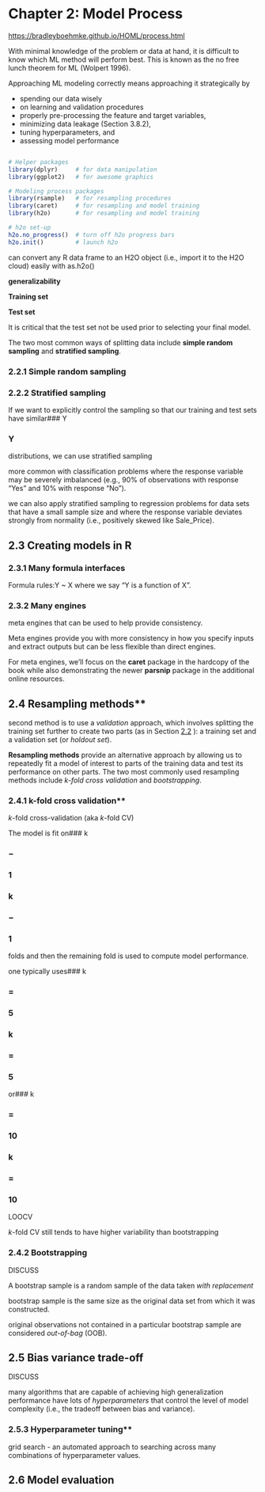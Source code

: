 # Chapter 2: Model Process

https://bradleyboehmke.github.io/HOML/process.html


With minimal knowledge of the problem or data at hand, it is difficult to know which ML method will perform best. This is known as the no free lunch theorem for ML (Wolpert 1996). 

Approaching ML modeling correctly means approaching it strategically by 
- spending our data wisely 
- on learning and validation procedures
-  properly pre-processing the feature and target variables, 
- minimizing data leakage (Section 3.8.2), 
- tuning hyperparameters, and 
- assessing model performance

```r

# Helper packages
library(dplyr)     # for data manipulation
library(ggplot2)   # for awesome graphics

# Modeling process packages
library(rsample)   # for resampling procedures
library(caret)     # for resampling and model training
library(h2o)       # for resampling and model training

# h2o set-up 
h2o.no_progress()  # turn off h2o progress bars
h2o.init()         # launch h2o

```

can convert any R data frame to an H2O object (i.e., import it to the H2O cloud) 
easily with as.h2o(<my-data-frame>)

**generalizability**

**Training set**

**Test set**

It is critical that the test set not be used prior to selecting your final model.

The two most common ways of splitting data include **simple random sampling** and **stratified sampling**.

### 2.2.1 Simple random sampling

### 2.2.2 Stratified sampling

If we want to explicitly control the sampling so that our training and test sets have similar### Y
### Y
distributions, we can use stratified sampling

more common with classification problems where the response variable may be severely imbalanced (e.g., 90% of observations with response “Yes” and 10% with response “No”).

we can also apply stratified sampling to regression problems for data sets that have a small sample size and where the response variable deviates strongly from normality (i.e., positively skewed like Sale_Price).

## 2.3 Creating models in R


### 2.3.1 Many formula interfaces

Formula rules:Y ~ X where we say “Y is a function of X”.


### 2.3.2 Many engines

meta engines that can be used to help provide consistency.

Meta engines provide you with more consistency in how you specify inputs and extract outputs but can be less flexible than direct engines.

For meta engines, we’ll focus on the **caret** package in the hardcopy of the book while also demonstrating the newer **parsnip** package in the additional online resources.

## 2.4 Resampling methods**

second method is to use a *validation* approach, which involves splitting the training set further to create two parts (as in Section  [2.2](https://bradleyboehmke.github.io/HOML/process.html#splitting) ): a training set and a validation set (or *holdout set*).

**Resampling methods** provide an alternative approach by allowing us to repeatedly fit a model of interest to parts of the training data and test its performance on other parts. The two most commonly used resampling methods include *k-fold cross validation* and *bootstrapping*.

### 2.4.1 k-fold cross validation**


*k*-fold cross-validation (aka *k*-fold CV)

The model is fit on### k
### −
### 1
### k
### −
### 1
folds and then the remaining fold is used to compute model performance.

one typically uses### k
### =
### 5
### k
### =
### 5
or### k
### =
### 10
### k
### =
### 10

LOOCV

*k*-fold CV still tends to have higher variability than bootstrapping

### 2.4.2 Bootstrapping

DISCUSS 

A bootstrap sample is a random sample of the data taken *with replacement*

bootstrap sample is the same size as the original data set from which it was constructed.

original observations not contained in a particular bootstrap sample are considered *out-of-bag* (OOB).


## 2.5 Bias variance trade-off

DISCUSS

many algorithms that are capable of achieving high generalization performance have lots of *hyperparameters* that control the level of model complexity (i.e., the tradeoff between bias and variance).

### 2.5.3 Hyperparameter tuning**


grid search - an automated approach to searching across many combinations of hyperparameter values.

## 2.6 Model evaluation


